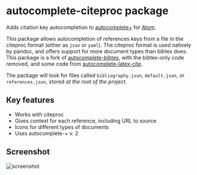 # autocomplete-citeproc package

Adds citation key autocompletion to
[autocomplete+] for [Atom].

[autocomplete+]: https://github.com/saschagehlich/autocomplete-plus
[Atom]: http://atom.io/

This package allows autocompletion of references keys from a file in the
citeproc format (either as `json`  or `yaml`). The citeproc format is used
natively by pandoc, and offers support for more document types than bibtex does.
This package is a fork of [autocomplete-bibtex], with the bibtex-only code
removed, and some code from [autocomplete-latex-cite].

[autocomplete-bibtex]: https://github.com/apcshields/autocomplete-bibtex
[autocomplete-latex-cite]: https://github.com/hesstobi/atom-autocomplete-latex-cite

The package will look for files called `bibliography.json`, `default.json`, or
`references.json`, stored *at the root of the project*.

## Key features

- Works with citeproc
- Gives context for each reference, including URL to source
- Icons for different types of documents
- Uses autocomplete-+ v. 2

## Screenshot

![screenshot](img/scrot.png)
